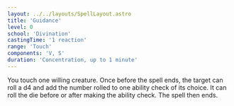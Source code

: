 ```yaml
---
layout: ../../layouts/SpellLayout.astro
title: 'Guidance'
level: 0
school: 'Divination'
castingTime: '1 reaction'
range: 'Touch'
components: 'V, S'
duration: 'Concentration, up to 1 minute'
---
```


You touch one willing creature. Once before the spell ends, the target can roll a d4 and add the number rolled to one ability check of its choice. It can roll the die before or after making the ability check. The spell then ends.